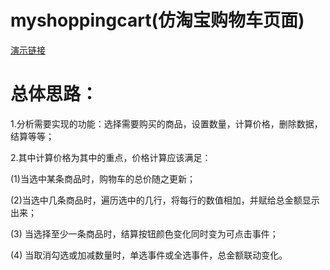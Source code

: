 # myshoppingcart(仿淘宝购物车页面)

[演示链接](http://htmlpreview.github.io/?https://github.com/lynachen/myshoppingcart/blob/master/myshoppingcart.html)


# 总体思路：

1.分析需要实现的功能：选择需要购买的商品，设置数量，计算价格，删除数据，结算等等；

2.其中计算价格为其中的重点，价格计算应该满足：

(1)当选中某条商品时，购物车的总价随之更新；

(2)当选中几条商品时，遍历选中的几行，将每行的数值相加，并赋给总金额显示出来；

(3) 当选择至少一条商品时，结算按钮颜色变化同时变为可点击事件；

(4) 当取消勾选或加减数量时，单选事件或全选事件，总金额联动变化。
